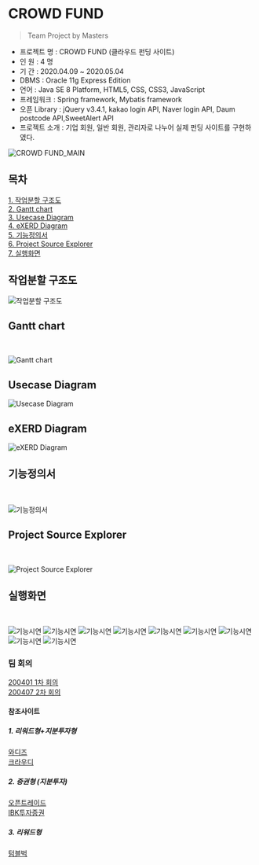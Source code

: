 CROWD FUND
=========
> Team Project by Masters


- 프로젝트 명 : CROWD FUND (클라우드 펀딩 사이트) <br>
- 인 원 : 4 명 <br>
- 기 간 : 2020.04.09 ~ 2020.05.04 <br>
- DBMS : Oracle 11g Express Edition <br>
- 언어 : Java SE 8 Platform, HTML5, CSS, CSS3, JavaScript <br>
- 프레임워크 : Spring framework, Mybatis framework <br>
- 오픈 Library : jQuery v3.4.1, kakao login API, Naver login API, Daum postcode API,SweetAlert API <br>
- 프로젝트 소개 : 기업 회원, 일반 회원, 관리자로 나누어 실제 펀딩 사이트를 구현하였다. <br>

![CROWD FUND_MAIN](https://user-images.githubusercontent.com/56239469/81254784-12395580-9067-11ea-98dc-180c596a4e7c.png)
## 목차
[1. 작업분할 구조도](https://github.com/TeamProjectFunding/funding/blob/master/README.md#%EC%9E%91%EC%97%85%EB%B6%84%ED%95%A0-%EA%B5%AC%EC%A1%B0%EB%8F%84)<br>
[2. Gantt chart](https://github.com/TeamProjectFunding/funding#gantt-chart)<br>
[3. Usecase Diagram](https://github.com/TeamProjectFunding/funding#usecase-diagram)<br>
[4. eXERD Diagram](https://github.com/TeamProjectFunding/funding#exerd-diagram)<br>
[5. 기능정의서](https://github.com/TeamProjectFunding/funding#%EA%B8%B0%EB%8A%A5%EC%A0%95%EC%9D%98%EC%84%9C)<br>
[6. Project Source Explorer](https://github.com/TeamProjectFunding/funding#project-source-explorer)<br>
[7. 실행화면](https://github.com/TeamProjectFunding/funding#%EC%8B%A4%ED%96%89%ED%99%94%EB%A9%B4)<br>

## 작업분할 구조도
![작업분할 구조도](https://user-images.githubusercontent.com/56239469/80933584-5a563f00-8dff-11ea-863c-6231f0d35c23.png)

## Gantt chart
<br>

![Gantt chart](https://user-images.githubusercontent.com/56239469/80933543-24b15600-8dff-11ea-9dc7-ee0e2c7b1c74.png)
## Usecase Diagram
![Usecase Diagram](https://user-images.githubusercontent.com/56239469/80933551-31ce4500-8dff-11ea-9650-22965cae3690.png)

## eXERD Diagram
![eXERD Diagram](https://user-images.githubusercontent.com/56239469/80933599-6c37e200-8dff-11ea-9708-e28dae826212.png)
## 기능정의서
<br>

![기능정의서](https://user-images.githubusercontent.com/56239469/80933569-490d3280-8dff-11ea-8d02-43cc82bbe133.png)
## Project Source Explorer
<br>

![Project Source Explorer](https://user-images.githubusercontent.com/56239469/80933699-d0f33c80-8dff-11ea-8e38-3d0c06cab2c8.png)
## 실행화면
<br>

![기능시연](https://user-images.githubusercontent.com/56239469/81253314-401c9b00-9063-11ea-95eb-d91d7d252dcf.png)
![기능시연](https://user-images.githubusercontent.com/56239469/81253322-44e14f00-9063-11ea-9c63-8d472d969cfa.png)
![기능시연](https://user-images.githubusercontent.com/56239469/81253324-46127c00-9063-11ea-9a98-76e947fb936f.png)
![기능시연](https://user-images.githubusercontent.com/56239469/81253329-490d6c80-9063-11ea-9ea3-548030ab573d.png)
![기능시연](https://user-images.githubusercontent.com/56239469/81253331-49a60300-9063-11ea-850b-95d79c731af7.png)
![기능시연](https://user-images.githubusercontent.com/56239469/81253332-4a3e9980-9063-11ea-9b42-54a3f211f569.png)
![기능시연](https://user-images.githubusercontent.com/56239469/81253333-4a3e9980-9063-11ea-9564-584b73a34630.png)
![기능시연](https://user-images.githubusercontent.com/56239469/81253335-4ad73000-9063-11ea-8bfd-f7f3f2070455.png)
![기능시연](https://user-images.githubusercontent.com/56239469/81253337-4ad73000-9063-11ea-88bb-987fda025c35.png)


### 팀 회의
[200401 1차 회의](https://github.com/TeamProjectFunding/funding/wiki/200402_1%EC%B0%A8%ED%9A%8C%EC%9D%98)<br>
[200407 2차 회의](https://github.com/TeamProjectFunding/funding/wiki/200407_2%EC%B0%A8%ED%9A%8C%EC%9D%98)<br>
#### 참조사이트
##### 1. 리워드형+지분투자형
[와디즈](https://www.wadiz.kr/web/main)<br>
[크라우디](https://www.ycrowdy.com/)<br>
##### 2. 증권형 (지분투자)
[오픈트레이드](https://otrade.co/)<br>
[IBK투자증권](https://crowd.ibks.com/)<br>
##### 3. 리워드형
[텀블벅](https://tumblbug.com/)<br>

